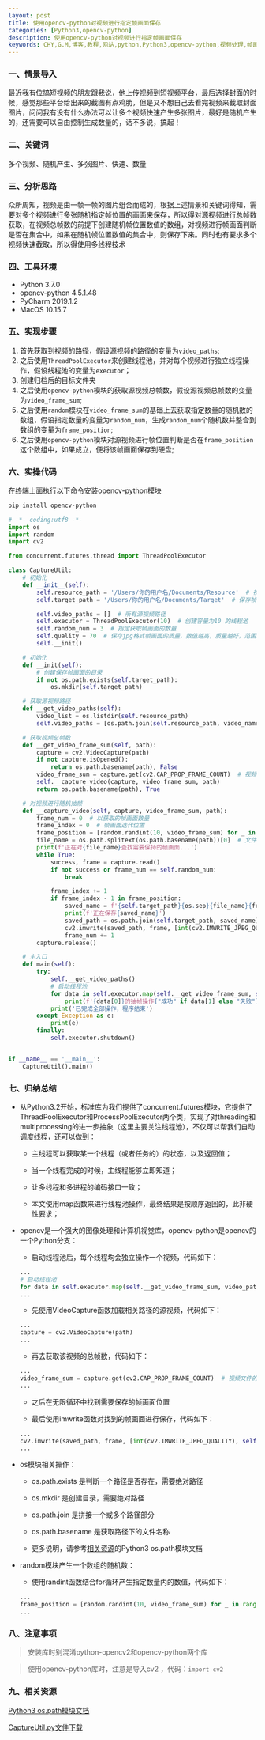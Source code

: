 ```yaml
---
layout: post
title: 使用opencv-python对视频进行指定帧画面保存
categories: [Python3,opencv-python]
description: 使用opencv-python对视频进行指定帧画面保存
keywords: CHY,G.M,博客,教程,网站,python,Python3,opencv-python,视频处理,帧画面,自媒体
---
```


### 一、情景导入
最近我有位搞短视频的朋友跟我说，他上传视频到短视频平台，最后选择封面的时候，感觉那些平台给出来的截图有点鸡肋，但是又不想自己去看完视频来截取封面图片，问问我有没有什么办法可以让多个视频快速产生多张图片，最好是随机产生的，还需要可以自由控制生成数量的，话不多说，搞起！

### 二、关键词
多个视频、随机产生、多张图片、快速、数量

### 三、分析思路
众所周知，视频是由一帧一帧的图片组合而成的，根据上述情景和关键词得知，需要对多个视频进行多张随机指定帧位置的画面来保存，所以得对源视频进行总帧数获取，在视频总帧数的前提下创建随机帧位置数值的数组，对视频进行帧画面判断是否在集合中，如果在随机帧位置数值的集合中，则保存下来。同时也有要求多个视频快速截取，所以得使用多线程技术

### 四、工具环境
+ Python 3.7.0
+ opencv-python 4.5.1.48
+ PyCharm 2019.1.2
+ MacOS 10.15.7

### 五、实现步骤
1. 首先获取到视频的路径，假设源视频的路径的变量为`video_paths`;
1. 之后使用`ThreadPoolExecutor`来创建线程池，并对每个视频进行独立线程操作，假设线程池的变量为`executor`；
1. 创建归档后的目标文件夹
1. 之后使用`opencv-python`模块的获取源视频总帧数，假设源视频总帧数的变量为`video_frame_sum`;
1. 之后使用`random`模块在`video_frame_sum`的基础上去获取指定数量的随机数的数组，假设指定数量的变量为`random_num`，生成`random_num`个随机数并整合到数组的变量为`frame_position`;
1. 之后使用`opencv-python`模块对源视频进行帧位置判断是否在`frame_position`这个数组中，如果成立，便将该帧画面保存到硬盘;

### 六、实操代码

在终端上面执行以下命令安装opencv-python模块

```python
pip install opencv-python
```

```python
# -*- coding:utf8 -*-
import os
import random
import cv2

from concurrent.futures.thread import ThreadPoolExecutor

class CaptureUtil:
    # 初始化
    def __init__(self):
        self.resource_path = '/Users/你的用户名/Documents/Resource'  # 视频的父目录，需要指定自己的路径，可全部覆盖重写
        self.target_path = '/Users/你的用户名/Documents/Target'  # 保存帧画面的目录，需要指定自己的路径，可全部覆盖重写

        self.video_paths = []  # 所有源视频路径
        self.executor = ThreadPoolExecutor(10)  # 创建容量为10 的线程池
        self.random_num = 3  # 指定获取帧画面的数量
        self.quality = 70  # 保存jpg格式帧画面的质量，数值越高，质量越好，范围1-99
        self.__init()

    # 初始化
    def __init(self):
        # 创建保存帧画面的目录
        if not os.path.exists(self.target_path):
            os.mkdir(self.target_path)

    # 获取源视频路径
    def __get_video_paths(self):
        video_list = os.listdir(self.resource_path)
        self.video_paths = [os.path.join(self.resource_path, video_name) for video_name in video_list]

    # 获取视频总帧数
    def __get_video_frame_sum(self, path):
        capture = cv2.VideoCapture(path)
        if not capture.isOpened():
            return os.path.basename(path), False
        video_frame_sum = capture.get(cv2.CAP_PROP_FRAME_COUNT)  # 视频文件的帧数
        self.__capture_video(capture, video_frame_sum, path)
        return os.path.basename(path), True

    # 对视频进行随机抽帧
    def __capture_video(self, capture, video_frame_sum, path):
        frame_num = 0  # 以获取的帧画面数量
        frame_index = 0  # 帧画面迭代位置
        frame_position = [random.randint(10, video_frame_sum) for _ in range(self.random_num)]  # 需要获取的随机帧位置
        file_name = os.path.splitext(os.path.basename(path))[0]  # 文件名称
        print(f'正在对{file_name}查找需要保持的帧画面...')
        while True:
            success, frame = capture.read()
            if not success or frame_num == self.random_num:
                break

            frame_index += 1
            if frame_index - 1 in frame_position:
                saved_name = f'{self.target_path}{os.sep}{file_name}{frame_index}.jpg'
                print(f'正在保存{saved_name}')
                saved_path = os.path.join(self.target_path, saved_name)
                cv2.imwrite(saved_path, frame, [int(cv2.IMWRITE_JPEG_QUALITY), self.quality])
                frame_num += 1
        capture.release()

    # 主入口
    def main(self):
        try:
            self.__get_video_paths()
            # 启动线程池
            for data in self.executor.map(self.__get_video_frame_sum, self.video_paths):
                print(f'{data[0]}的抽帧操作{"成功" if data[1] else "失败"}')
            print('已完成全部操作，程序结束')
        except Exception as e:
            print(e)
        finally:
            self.executor.shutdown()


if __name__ == '__main__':
    CaptureUtil().main()
```
### 七、归纳总结
* 从Python3.2开始，标准库为我们提供了concurrent.futures模块，它提供了ThreadPoolExecutor和ProcessPoolExecutor两个类，实现了对threading和multiprocessing的进一步抽象（这里主要关注线程池），不仅可以帮我们自动调度线程，还可以做到：

    * 主线程可以获取某一个线程（或者任务的）的状态，以及返回值；

    * 当一个线程完成的时候，主线程能够立即知道；

    * 让多线程和多进程的编码接口一致；

    * 本文使用map函数来进行线程池操作，最终结果是按顺序返回的，此非硬性要求；

* opencv是一个强大的图像处理和计算机视觉库，opencv-python是opencv的一个Python分支：

    * 启动线程池后，每个线程均会独立操作一个视频，代码如下：

    ```python
    ...
    # 启动线程池
    for data in self.executor.map(self.__get_video_frame_sum, video_paths):
    ...
    ```

    * 先使用VideoCapture函数加载相关路径的源视频，代码如下：

    ```python
    ...
    capture = cv2.VideoCapture(path)
    ...
    ```

    * 再去获取该视频的总帧数，代码如下：

    ```python
    ...
    video_frame_sum = capture.get(cv2.CAP_PROP_FRAME_COUNT)  # 视频文件的帧数
    ...
    ```

    * 之后在无限循环中找到需要保存的帧画面位置

    * 最后使用imwrite函数对找到的帧画面进行保存，代码如下：

    ```python
    ...
    cv2.imwrite(saved_path, frame, [int(cv2.IMWRITE_JPEG_QUALITY), self.quality])
    ...
    ```

* os模块相关操作：

    * os.path.exists 是判断一个路径是否存在，需要绝对路径

    * os.mkdir 是创建目录，需要绝对路径

    * os.path.join 是拼接一个或多个路径部分

    * os.path.basename 是获取路径下的文件名称

    * 更多说明，请参考[相关资源](#九相关资源)的Python3 os.path模块文档

* random模块产生一个数组的随机数：

    * 使用randint函数结合for循环产生指定数量内的数值，代码如下：
    
    ```python
    ...
    frame_position = [random.randint(10, video_frame_sum) for _ in range(self.random_num)]  # 需要获取的随机帧位置
    ...
    ```

### 八、注意事项
> 安装库时别混淆python-opencv2和opencv-python两个库

> 使用opencv-python库时，注意是导入cv2 ，代码：```import cv2```

### 九、相关资源
[Python3 os.path模块文档](https://docs.python.org/zh-cn/3.7/library/os.path.html)

[CaptureUtil.py文件下载](/static/files/python/CaptureUtil.py)
